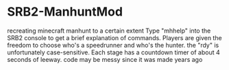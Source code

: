 # SRB2-ManhuntMod
recreating minecraft manhunt to a certain extent
Type "mhhelp" into the SRB2 console to get a brief explanation of commands.
Players are given the freedom to choose who's a speedrunner and who's the hunter.
the "rdy" is unfortunately case-sensitive. Each stage has a countdown timer of about 4 seconds of leeway.
code may be messy since it was made years ago
